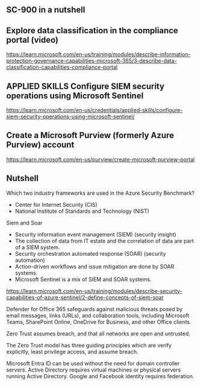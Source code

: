 ## SC-900 in a nutshell

## Explore data classification in the compliance portal (video)

https://learn.microsoft.com/en-us/training/modules/describe-information-protection-governance-capabilities-microsoft-365/3-describe-data-classification-capabilities-compliance-portal

## APPLIED SKILLS Configure SIEM security operations using Microsoft Sentinel

https://learn.microsoft.com/en-us/credentials/applied-skills/configure-siem-security-operations-using-microsoft-sentinel/

## Create a Microsoft Purview (formerly Azure Purview) account

https://learn.microsoft.com/en-us/purview/create-microsoft-purview-portal


## Nutshell


Which two industry frameworks are used in the Azure Security Benchmark?

* Center for Internet Security (CIS)
* National Institute of Standards and Technology (NIST)


Siem and Soar

* Security information event management (SIEM) (security insight)
* The collection of data from IT estate and the correlation of data are part of a SIEM system.
* Security orchestration automated response (SOAR) (security automation)
* Action-driven workflows and issue mitigation are done by SOAR systems.
* Microsoft Sentinel is a mix of SIEM and SOAR systems.

https://learn.microsoft.com/en-us/training/modules/describe-security-capabilities-of-azure-sentinel/2-define-concepts-of-siem-soar


Defender for Office 365 safeguards against malicious threats posed by email messages, links (URLs), and collaboration tools, including Microsoft Teams, SharePoint Online, OneDrive for Business, and other Office clients.

Zero Trust assumes breach, and that all networks are open and untrusted.

The Zero Trust model has three guiding principles which are verify explicitly, least privilege access, and assume breach.

Microsoft Entra ID can be used without the need for domain controller servers. Active Directory requires virtual machines or physical servers running Active Directory. Google and Facebook identity requires federation.





